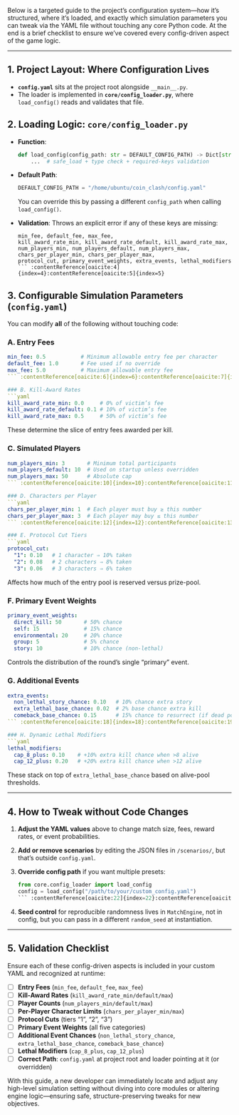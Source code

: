 Below is a targeted guide to the project’s configuration system—how it’s structured, where it’s loaded, and exactly which simulation parameters you can tweak via the YAML file without touching any core Python code. At the end is a brief checklist to ensure we’ve covered every config-driven aspect of the game logic.

---

## 1. Project Layout: Where Configuration Lives

* **`config.yaml`** sits at the project root alongside `__main__.py`.&#x20;
* The loader is implemented in **`core/config_loader.py`**, where `load_config()` reads and validates that file.&#x20;

## 2. Loading Logic: `core/config_loader.py`

* **Function**:

  ```python
  def load_config(config_path: str = DEFAULT_CONFIG_PATH) -> Dict[str, Any]:
      ...  # safe_load + type check + required-keys validation
  ```
* **Default Path**:

  ```python
  DEFAULT_CONFIG_PATH = "/home/ubuntu/coin_clash/config.yaml"
  ```

  You can override this by passing a different `config_path` when calling `load_config()`.
* **Validation**: Throws an explicit error if any of these keys are missing:

  ````
  min_fee, default_fee, max_fee,
  kill_award_rate_min, kill_award_rate_default, kill_award_rate_max,
  num_players_min, num_players_default, num_players_max,
  chars_per_player_min, chars_per_player_max,
  protocol_cut, primary_event_weights, extra_events, lethal_modifiers
  ``` :contentReference[oaicite:4]{index=4}:contentReference[oaicite:5]{index=5}  
  ````

## 3. Configurable Simulation Parameters (`config.yaml`)

You can modify **all** of the following without touching code:

### A. Entry Fees

````yaml
min_fee: 0.5           # Minimum allowable entry fee per character  
default_fee: 1.0       # Fee used if no override  
max_fee: 5.0           # Maximum allowable entry fee  
``` :contentReference[oaicite:6]{index=6}:contentReference[oaicite:7]{index=7}  

### B. Kill-Award Rates  
```yaml
kill_award_rate_min: 0.0     # 0% of victim’s fee  
kill_award_rate_default: 0.1 # 10% of victim’s fee  
kill_award_rate_max: 0.5     # 50% of victim’s fee  
````

These determine the slice of entry fees awarded per kill.&#x20;

### C. Simulated Players

````yaml
num_players_min: 3       # Minimum total participants  
num_players_default: 10  # Used on startup unless overridden  
num_players_max: 50      # Absolute cap  
``` :contentReference[oaicite:10]{index=10}:contentReference[oaicite:11]{index=11}  

### D. Characters per Player  
```yaml
chars_per_player_min: 1  # Each player must buy ≥ this number  
chars_per_player_max: 3  # Each player may buy ≤ this number  
``` :contentReference[oaicite:12]{index=12}:contentReference[oaicite:13]{index=13}  

### E. Protocol Cut Tiers  
```yaml
protocol_cut:
  "1": 0.10   # 1 character ⇒ 10% taken  
  "2": 0.08   # 2 characters ⇒ 8% taken  
  "3": 0.06   # 3 characters ⇒ 6% taken  
````

Affects how much of the entry pool is reserved versus prize-pool.&#x20;

### F. Primary Event Weights

```yaml
primary_event_weights:
  direct_kill: 50       # 50% chance
  self: 15              # 15% chance
  environmental: 20     # 20% chance
  group: 5              # 5% chance
  story: 10             # 10% chance (non-lethal)
```

Controls the distribution of the round’s single “primary” event.&#x20;

### G. Additional Events

````yaml
extra_events:
  non_lethal_story_chance: 0.10   # 10% chance extra story  
  extra_lethal_base_chance: 0.02  # 2% base chance extra kill  
  comeback_base_chance: 0.15      # 15% chance to resurrect (if dead pool non-empty)
``` :contentReference[oaicite:18]{index=18}:contentReference[oaicite:19]{index=19}  

### H. Dynamic Lethal Modifiers  
```yaml
lethal_modifiers:
  cap_8_plus: 0.10    # +10% extra kill chance when >8 alive  
  cap_12_plus: 0.20   # +20% extra kill chance when >12 alive  
````

These stack on top of `extra_lethal_base_chance` based on alive-pool thresholds.&#x20;

---

## 4. How to Tweak without Code Changes

1. **Adjust the YAML values** above to change match size, fees, reward rates, or event probabilities.
2. **Add or remove scenarios** by editing the JSON files in `/scenarios/`, but that’s outside `config.yaml`.
3. **Override config path** if you want multiple presets:

   ````python
   from core.config_loader import load_config
   config = load_config("/path/to/your/custom_config.yaml")
   ``` :contentReference[oaicite:22]{index=22}:contentReference[oaicite:23]{index=23}  
   ````
4. **Seed control** for reproducible randomness lives in `MatchEngine`, not in config, but you can pass in a different `random_seed` at instantiation.

---

## 5. Validation Checklist

Ensure each of these config-driven aspects is included in your custom YAML and recognized at runtime:

* [ ] **Entry Fees** (`min_fee`, `default_fee`, `max_fee`)
* [ ] **Kill-Award Rates** (`kill_award_rate_min/default/max`)
* [ ] **Player Counts** (`num_players_min/default/max`)
* [ ] **Per-Player Character Limits** (`chars_per_player_min/max`)
* [ ] **Protocol Cuts** (tiers “1”, “2”, “3”)
* [ ] **Primary Event Weights** (all five categories)
* [ ] **Additional Event Chances** (`non_lethal_story_chance`, `extra_lethal_base_chance`, `comeback_base_chance`)
* [ ] **Lethal Modifiers** (`cap_8_plus`, `cap_12_plus`)
* [ ] **Correct Path**: `config.yaml` at project root and loader pointing at it (or overridden)

With this guide, a new developer can immediately locate and adjust any high-level simulation setting without diving into core modules or altering engine logic—ensuring safe, structure-preserving tweaks for new objectives.
